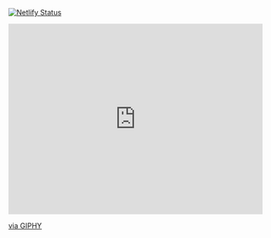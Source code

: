 [![Netlify Status](https://api.netlify.com/api/v1/badges/903854bc-8988-439f-bbd5-9fea8cd43de3/deploy-status)](https://app.netlify.com/sites/inspiring-dolphin-c26375/deploys)


<div style="width:100%;height:0;padding-bottom:75%;position:relative;"><iframe src="https://giphy.com/embed/IwTWTsUzmIicM" width="100%" height="100%" style="position:absolute" frameBorder="0" class="giphy-embed" allowFullScreen></iframe></div><p><a href="https://giphy.com/gifs/internet-surfing-IwTWTsUzmIicM">via GIPHY</a></p>
